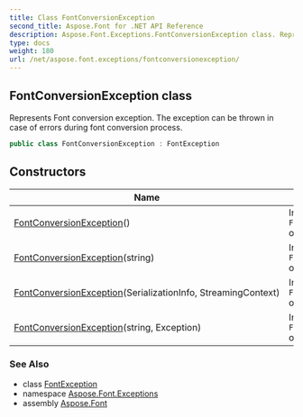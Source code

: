 ```yaml
---
title: Class FontConversionException
second_title: Aspose.Font for .NET API Reference
description: Aspose.Font.Exceptions.FontConversionException class. Represents Font conversion exception. The exception can be thrown in case of errors during font conversion process
type: docs
weight: 180
url: /net/aspose.font.exceptions/fontconversionexception/
---
```

## FontConversionException class

Represents Font conversion exception. The exception can be thrown in case of errors during font conversion process.

```csharp
public class FontConversionException : FontException
```

## Constructors

| Name | Description |
| --- | --- |
| [FontConversionException](fontconversionexception/#constructor)() | Initializes new `FontConversionException` object. |
| [FontConversionException](fontconversionexception/#constructor_2)(string) | Initializes new `FontConversionException` object. |
| [FontConversionException](fontconversionexception/#constructor_1)(SerializationInfo, StreamingContext) | Initializes new `FontConversionException` object. |
| [FontConversionException](fontconversionexception/#constructor_3)(string, Exception) | Initializes new `FontConversionException` object. |

### See Also

* class [FontException](../fontexception/)
* namespace [Aspose.Font.Exceptions](../../aspose.font.exceptions/)
* assembly [Aspose.Font](../../)


